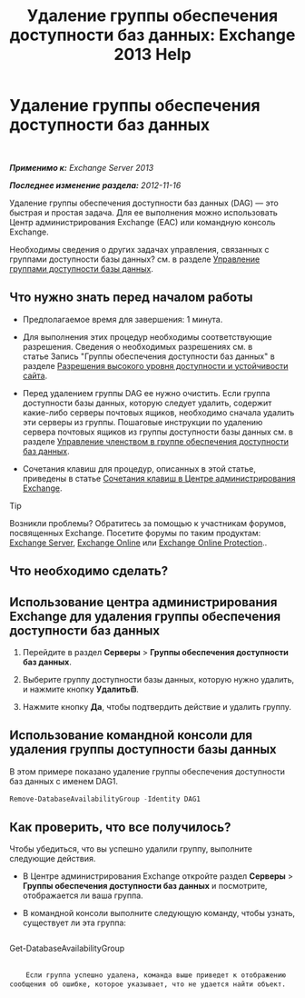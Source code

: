 ﻿---
title: 'Удаление группы обеспечения доступности баз данных: Exchange 2013 Help'
TOCTitle: Удаление группы обеспечения доступности баз данных
ms:assetid: 071296e9-31b0-40f4-9a02-177d97486ebd
ms:mtpsurl: https://technet.microsoft.com/ru-ru/library/Dd335069(v=EXCHG.150)
ms:contentKeyID: 50487435
ms.date: 05/22/2018
mtps_version: v=EXCHG.150
ms.translationtype: MT
---

# Удаление группы обеспечения доступности баз данных

 

_**Применимо к:** Exchange Server 2013_

_**Последнее изменение раздела:** 2012-11-16_

Удаление группы обеспечения доступности баз данных (DAG) — это быстрая и простая задача. Для ее выполнения можно использовать Центр администрирования Exchange (EAC) или командную консоль Exchange.

Необходимы сведения о других задачах управления, связанных с группами доступности базы данных? см. в разделе [Управление группами доступности базы данных](managing-database-availability-groups-exchange-2013-help.md).

## Что нужно знать перед началом работы

  - Предполагаемое время для завершения: 1 минута.

  - Для выполнения этих процедур необходимы соответствующие разрешения. Сведения о необходимых разрешениях см. в статье Запись "Группы обеспечения доступности баз данных" в разделе [Разрешения высокого уровня доступности и устойчивости сайта](high-availability-and-site-resilience-permissions-exchange-2013-help.md).

  - Перед удалением группы DAG ее нужно очистить. Если группа доступности базы данных, которую следует удалить, содержит какие-либо серверы почтовых ящиков, необходимо сначала удалить эти серверы из группы. Пошаговые инструкции по удалению сервера почтовых ящиков из группы доступности базы данных см. в разделе [Управление членством в группе обеспечения доступности баз данных](manage-database-availability-group-membership-exchange-2013-help.md).

  - Сочетания клавиш для процедур, описанных в этой статье, приведены в статье [Сочетания клавиш в Центре администрирования Exchange](keyboard-shortcuts-in-the-exchange-admin-center-exchange-online-protection-help.md).

> [!TIP]  
> Возникли проблемы? Обратитесь за помощью к участникам форумов, посвященных Exchange. Посетите форумы по таким продуктам: <a href="https://go.microsoft.com/fwlink/p/?linkid=60612">Exchange Server</a>, <a href="https://go.microsoft.com/fwlink/p/?linkid=267542">Exchange Online</a> или <a href="https://go.microsoft.com/fwlink/p/?linkid=285351">Exchange Online Protection</a>..


## Что необходимо сделать?

## Использование центра администрирования Exchange для удаления группы обеспечения доступности баз данных

1.  Перейдите в раздел **Серверы** \> **Группы обеспечения доступности баз данных**.

2.  Выберите группу доступности базы данных, которую нужно удалить, и нажмите кнопку **Удалить**![Значок удаления](images/Dd979797.14f639f6-61e8-4418-bbfb-0db14de9d2f5(EXCHG.150).gif "Значок удаления").

3.  Нажмите кнопку **Да**, чтобы подтвердить действие и удалить группу.

## Использование командной консоли для удаления группы доступности базы данных

В этом примере показано удаление группы обеспечения доступности баз данных с именем DAG1.

```powershell
Remove-DatabaseAvailabilityGroup -Identity DAG1
```

## Как проверить, что все получилось?

Чтобы убедиться, что вы успешно удалили группу, выполните следующие действия.

  - В Центре администрирования Exchange откройте раздел **Серверы** \> **Группы обеспечения доступности баз данных** и посмотрите, отображается ли ваша группа.

  - В командной консоли выполните следующую команду, чтобы узнать, существует ли эта группа:
    
    ```powershell
Get-DatabaseAvailabilityGroup <DAGName>
```
    
    Если группа успешно удалена, команда выше приведет к отображению сообщения об ошибке, которое указывает, что не удается найти объект.

